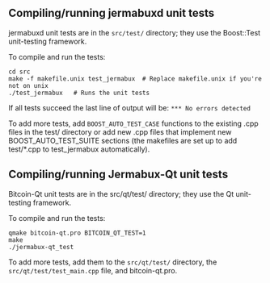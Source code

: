 Compiling/running jermabuxd unit tests
------------------------------------

jermabuxd unit tests are in the `src/test/` directory; they
use the Boost::Test unit-testing framework.

To compile and run the tests:

	cd src
	make -f makefile.unix test_jermabux  # Replace makefile.unix if you're not on unix
	./test_jermabux   # Runs the unit tests

If all tests succeed the last line of output will be:
`*** No errors detected`

To add more tests, add `BOOST_AUTO_TEST_CASE` functions to the existing
.cpp files in the test/ directory or add new .cpp files that
implement new BOOST_AUTO_TEST_SUITE sections (the makefiles are
set up to add test/*.cpp to test_jermabux automatically).


Compiling/running Jermabux-Qt unit tests
---------------------------------------

Bitcoin-Qt unit tests are in the src/qt/test/ directory; they
use the Qt unit-testing framework.

To compile and run the tests:

	qmake bitcoin-qt.pro BITCOIN_QT_TEST=1
	make
	./jermabux-qt_test

To add more tests, add them to the `src/qt/test/` directory,
the `src/qt/test/test_main.cpp` file, and bitcoin-qt.pro.
